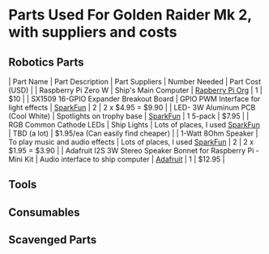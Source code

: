 # Parts Used For Golden Raider Mk 2, with suppliers and costs

## Robotics Parts

| Part Name | Part Description | Part Suppliers | Number Needed | Part Cost (USD) |
| Raspberry Pi Zero W | Ship's Main Computer | [Rapberry Pi Org](https://www.raspberrypi.org/products/) | 1 | $10 |
| SX1509 16-GPIO Expander Breakout Board | GPIO PWM Interface for light effects | [SparkFun](https://www.sparkfun.com/products/13601) | 2 | 2 x $4.95 = $9.90 |
| LED- 3W Aluminum PCB (Cool White) | Spotlights on trophy base | [SparkFun](https://www.sparkfun.com/products/13105) | 1 5-pack | $7.95 |
| RGB Common Cathode LEDs | Ship Lights | Lots of places, I used [SparkFun](https://www.sparkfun.com/products/105) | TBD (a lot) | $1.95/ea (Can easily find cheaper) |
| 1-Watt 8Ohm Speaker | To play music and audio effects | Lots of places, I used [SparkFun](https://www.sparkfun.com/products/9151) | 2 | 2 x $1.95 = $3.90 |
| Adafruit I2S 3W Stereo Speaker Bonnet for Raspberry Pi - Mini Kit | Audio interface to ship computer | [Adafruit](https://www.adafruit.com/product/3346) | 1 | $12.95 |

## Tools

## Consumables

## Scavenged Parts